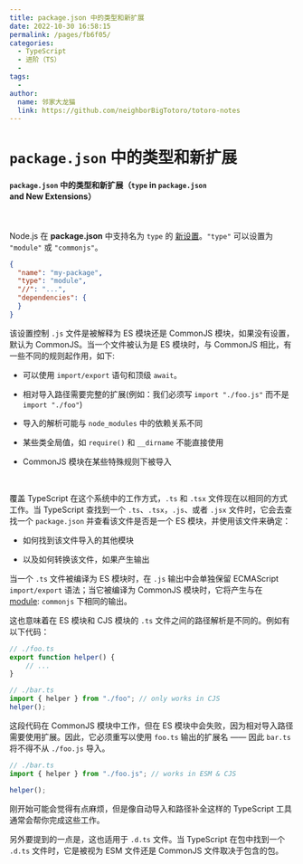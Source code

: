 ```yaml
---
title: package.json 中的类型和新扩展
date: 2022-10-30 16:58:15
permalink: /pages/fb6f05/
categories:
  - TypeScript
  - 进阶（TS）
  - 
tags:
  - 
author: 
  name: 邻家大龙猫
  link: https://github.com/neighborBigTotoro/totoro-notes
---
```




# `package.json` 中的类型和新扩展

#### `package.json` 中的类型和新扩展（`type` in `package.json` and New Extensions）

<br>


Node.js 在 **package.json** 中支持名为 `type` 的 [新设置](https://nodejs.org/api/packages.html#packages_package_json_and_file_extensions)。`"type"` 可以设置为 `"module"` 或 `"commonjs"`。
``` json
{
  "name": "my-package",
  "type": "module",
  "//": "...",
  "dependencies": {
  }
}
```


该设置控制 `.js` 文件是被解释为 ES 模块还是 CommonJS 模块，如果没有设置，默认为 CommonJS。当一个文件被认为是 ES 模块时，与 CommonJS 相比，有一些不同的规则起作用，如下:

- 可以使用 `import/export` 语句和顶级 `await`。

- 相对导入路径需要完整的扩展(例如：我们必须写 `import "./foo.js"` 而不是 `import "./foo"`)

- 导入的解析可能与 `node_modules` 中的依赖关系不同

- 某些类全局值，如 `require()` 和 `__dirname` 不能直接使用

- CommonJS 模块在某些特殊规则下被导入

<br>

覆盖 TypeScript 在这个系统中的工作方式，`.ts` 和 `.tsx` 文件现在以相同的方式工作。当 TypeScript 查找到一个 `.ts`、`.tsx`，`.js`、或者 `.jsx` 文件时，它会去查找一个 `package.json` 并查看该文件是否是一个 ES 模块，并使用该文件来确定：

- 如何找到该文件导入的其他模块

- 以及如何转换该文件，如果产生输出


当一个 `.ts` 文件被编译为 ES 模块时，在 `.js` 输出中会单独保留 ECMAScript `import/export` 语法；当它被编译为 CommonJS 模块时，它将产生与在 [module](https://www.typescriptlang.org/tsconfig#module): `commonjs` 下相同的输出。


这也意味着在 ES 模块和 CJS 模块的 `.ts` 文件之间的路径解析是不同的。例如有以下代码：
``` ts
// ./foo.ts
export function helper() {
    // ...
}

// ./bar.ts
import { helper } from "./foo"; // only works in CJS
helper();
```


这段代码在 CommonJS 模块中工作，但在 ES 模块中会失败，因为相对导入路径需要使用扩展。因此，它必须重写以使用 `foo.ts` 输出的扩展名 —— 因此 `bar.ts` 将不得不从 `./foo.js` 导入。
``` ts
// ./bar.ts
import { helper } from "./foo.js"; // works in ESM & CJS

helper();
```

刚开始可能会觉得有点麻烦，但是像自动导入和路径补全这样的 TypeScript 工具通常会帮你完成这些工作。

另外要提到的一点是，这也适用于 `.d.ts` 文件。当 TypeScript 在包中找到一个 `.d.ts` 文件时，它是被视为 ESM 文件还是 CommonJS 文件取决于包含的包。